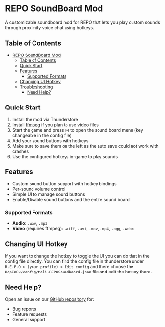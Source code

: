 # REPO SoundBoard Mod

A customizable soundboard mod for REPO that lets you play custom sounds through proximity voice chat using hotkeys.

## Table of Contents
- [REPO SoundBoard Mod](#repo-soundboard-mod)
	- [Table of Contents](#table-of-contents)
	- [Quick Start](#quick-start)
	- [Features](#features)
      - [Supported Formats](#supported-formats)
    - [Changing UI Hotkey](#changing-ui-hotkey)
	- [Troubleshooting](#troubleshooting)
		- [Need Help?](#need-help)

## Quick Start
1. Install the mod via Thunderstore
2. Install [ffmpeg](https://www.ffmpeg.org/download.html) if you plan to use video files
3. Start the game and press `F4` to open the sound board menu (key changeable in the config file)
4. Add your sound buttons with hotkeys
5. Make sure to save them on the left as the auto save could not work with crashes
6. Use the configured hotkeys in-game to play sounds

## Features
- Custom sound button support with hotkey bindings
- Per-sound volume control
- Simple UI to manage sound buttons
- Enable/Disable sound buttons and the entire sound board

### Supported Formats
- **Audio**: `.wav`, `.mp3`
- **Video** (requires ffmpeg): `.aiff`, `.avi`, `.mov`, `.mp4`, `.ogg`, `.webm`

## Changing UI Hotkey
If you want to change the hotkey to toggle the UI you can do that in the config file directly.
You can find the config file in thunderstore under `R.E.P.O > (your profile) > Edit config` and there
choose the `BepInEx/config/Moli.REPOSoundboard.json` file and edit the hotkey there.

## Need Help?
Open an issue on our [GitHub repository](https://github.com/moli-03/repo-soundboard/issues) for:
- Bug reports
- Feature requests
- General support
